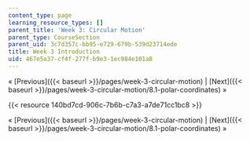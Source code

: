 ```yaml
---
content_type: page
learning_resource_types: []
parent_title: 'Week 3: Circular Motion'
parent_type: CourseSection
parent_uid: 3c7d357c-bb95-e729-679b-539d23714ede
title: Week 3 Introduction
uid: 467e5a37-cf4f-277f-b9e3-1ec984e101a8
---
```


« [Previous]({{< baseurl >}}/pages/week-3-circular-motion) | [Next]({{< baseurl >}}/pages/week-3-circular-motion/8.1-polar-coordinates) »

{{< resource 140bd7cd-906c-7b6b-c7a3-a7de71cc1bc8 >}}

« [Previous]({{< baseurl >}}/pages/week-3-circular-motion) | [Next]({{< baseurl >}}/pages/week-3-circular-motion/8.1-polar-coordinates) »